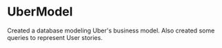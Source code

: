 # UberModel
Created a database modeling Uber's business model. Also created some queries to represent User stories.
